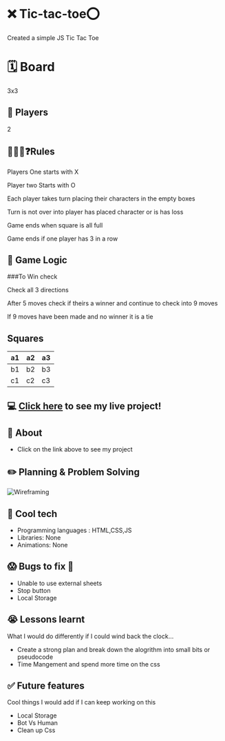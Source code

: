 # ❌ Tic-tac-toe⭕
Created a simple JS Tic Tac Toe

# 🗓 Board 

3x3 

## 👥 Players

2 

## 🤔👮‍♂️❓Rules

Players One starts with X

Player two Starts with O

Each player takes turn placing their characters in the empty boxes

Turn is not over into player has placed character or is has loss

Game ends when square is all full

Game ends if one player has 3 in a row 

## 🤖 Game Logic

###To Win check 

Check all 3 directions 

After 5 moves check if theirs a winner and continue to check into 9 moves 

If 9 moves have been made and no winner it is a tie

## Squares

| a1 | a2 | a3 |
| --- | --- | --- |
| b1 | b2 | b3 |
| c1 | c2 | c3 |

## :computer: [Click here](https://georgesimbe.github.io/tic-tac-toe/) to see my live project!

## :page_facing_up: About
- Click on the link above to see my project 

## :pencil2: Planning & Problem Solving

![Wireframing](https://images.unsplash.com/photo-1581291518633-83b4ebd1d83e?ixlib=rb-1.2.1&ixid=MnwxMjA3fDB8MHxwaG90by1wYWdlfHx8fGVufDB8fHx8&auto=format&fit=crop&w=1170&q=80)

## :rocket: Cool tech
- Programming languages : HTML,CSS,JS
- Libraries: None
- Animations: None

## :scream: Bugs to fix :poop:
- Unable to use external sheets
- Stop button 
- Local Storage

## :sob: Lessons learnt
What I would do differently if I could wind back the clock...
- Create a strong plan and break down the alogrithm into small bits or pseudocode
- Time Mangement and spend more time on the css

## :white_check_mark: Future features
Cool things I would add if I can keep working on this
- Local Storage
- Bot Vs Human
- Clean up Css 

